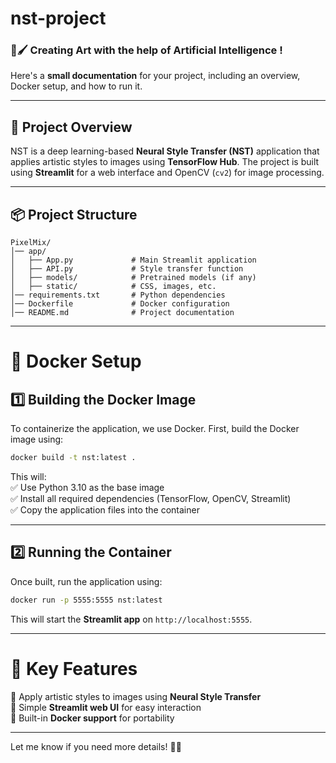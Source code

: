# nst-project

### 🎨🖌 Creating Art with the help of Artificial Intelligence !

Here's a **small documentation** for your project, including an overview, Docker setup, and how to run it.  

---

## **📝 Project Overview**  
NST is a deep learning-based **Neural Style Transfer (NST)** application that applies artistic styles to images using **TensorFlow Hub**. The project is built using **Streamlit** for a web interface and OpenCV (`cv2`) for image processing.  

---

## **📦 Project Structure**  
```
PixelMix/
│── app/
│   ├── App.py             # Main Streamlit application
│   ├── API.py             # Style transfer function
│   ├── models/            # Pretrained models (if any)
│   ├── static/            # CSS, images, etc.
│── requirements.txt       # Python dependencies
│── Dockerfile             # Docker configuration
│── README.md              # Project documentation
```

---

# **🐳 Docker Setup**  

## **1️⃣ Building the Docker Image**  
To containerize the application, we use Docker. First, build the Docker image using:  

```sh
docker build -t nst:latest .
```

This will:  
✅ Use Python 3.10 as the base image  
✅ Install all required dependencies (TensorFlow, OpenCV, Streamlit)  
✅ Copy the application files into the container  

---

## **2️⃣ Running the Container**  
Once built, run the application using:  

```sh
docker run -p 5555:5555 nst:latest
```

This will start the **Streamlit app** on `http://localhost:5555`.

---

# **🚀 Key Features**  
🔹 Apply artistic styles to images using **Neural Style Transfer**  
🔹 Simple **Streamlit web UI** for easy interaction  
🔹 Built-in **Docker support** for portability  

---

Let me know if you need more details! 🚀🔥
